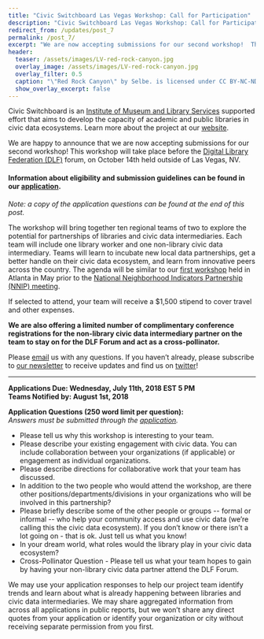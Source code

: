 ```yaml
---
title: "Civic Switchboard Las Vegas Workshop: Call for Participation"
description: "Civic Switchboard Las Vegas Workshop: Call for Participation"
redirect_from: /updates/post_7
permalink: /post_7/
excerpt: "We are now accepting submissions for our second workshop!  This workshop will take place before the [Digital Library Federation (DLF)](https://www.diglib.org/) forum, on October 14th held outside of Las Vegas, NV."
header: 
  teaser: /assets/images/LV-red-rock-canyon.jpg
  overlay_image: /assets/images/LV-red-rock-canyon.jpg
  overlay_filter: 0.5
  caption: "\"Red Rock Canyon\" by Selbe. is licensed under CC BY-NC-ND 2.0 https://www.flickr.com/photos/59392555@N00/1753315414"
  show_overlay_excerpt: false
---
```



Civic Switchboard is an [Institute of Museum and Library Services](https://www.imls.gov/) supported effort that aims to develop the capacity of academic and public libraries in civic data ecosystems. Learn more about the project at our [website](https://civic-switchboard.github.io/).   


We are happy to announce that we are now accepting submissions for our second workshop!
This workshop will take place before the [Digital Library Federation (DLF)](https://www.diglib.org/) forum, on October 14th held outside of Las Vegas, NV. 

#### Information about eligibility and submission guidelines can be found in our [application](https://goo.gl/forms/FFtyGKvV0ZH1JZ6A2).

*Note: a copy of the application questions can be found at the end of this post.*
  
The workshop will bring together ten regional teams of two to explore the potential for partnerships of libraries and civic data intermediaries. Each team will include one library worker and one non-library civic data intermediary. Teams will learn to incubate new local data partnerships, get a better handle on their civic data ecosystem, and learn from innovative peers across the country. The agenda will be similar to our [first workshop](https://civic-switchboard.github.io/updates/post_8) held in Atlanta in May prior to the [National Neighborhood Indicators Partnership (NNIP) meeting](https://www.neighborhoodindicators.org).

If selected to attend, your team will receive a $1,500 stipend to cover travel and other expenses.  

**We are also offering a limited number of complimentary conference registrations for the non-library civic data intermediary partner on the team to stay on for the DLF Forum and act as a cross-pollinator.**



Please  [email](mailto:civic-switchboard@pitt.edu) us with any questions. If you haven’t already, please subscribe to [our newsletter](https://civicswitchboard.us17.list-manage.com/subscribe?u=530c4fdb234145e8e1e6b5307&id=3ae069cc9d) to receive updates and find us on [twitter](https://twitter.com/civicswitch)! 

  
---    
**Applications Due: Wednesday, July 11th, 2018 EST 5 PM**  
**Teams Notified by: August 1st, 2018**  

**Application Questions (250 word limit per question):**   
*Answers must be submitted through the [application](https://goo.gl/forms/FFtyGKvV0ZH1JZ6A2).*  
* Please tell us why this workshop is interesting to your team.
* Please describe your existing engagement with civic data. You can include collaboration between your organizations (if applicable) or engagement as individual organizations.  
* Please describe directions for collaborative work that your team has discussed.
* In addition to the two people who would attend the workshop, are there other positions/departments/divisions in your organizations who will be involved in this partnership?
* Please briefly describe some of the other people or groups -- formal or informal -- who help your community access and use civic data (we’re calling this the civic data ecosystem). If you don’t know or there isn’t a lot going on - that is ok.  Just tell us what you know! 
* In your dream world, what roles would the library play in your civic data ecosystem? 
* Cross-Pollinator Question - Please tell us what your team hopes to gain by having your non-library civic data partner attend the DLF Forum. 

We may use your application responses to help our project team identify trends and learn about what is already happening between libraries and civic data intermediaries. We may share aggregated information from across all applications in public reports, but we won’t share any direct quotes from your application or identify your organization or city without receiving separate permission from you first.
